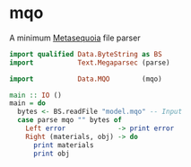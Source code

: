 # mqo

A minimum [Metasequoia](http://www.metaseq.net/) file parser

```haskell
import qualified Data.ByteString as BS
import           Text.Megaparsec (parse)

import           Data.MQO        (mqo)

main :: IO ()
main = do
  bytes <- BS.readFile "model.mqo" -- Input
  case parse mqo "" bytes of
    Left error             -> print error
    Right (materials, obj) -> do
      print materials
      print obj

```
